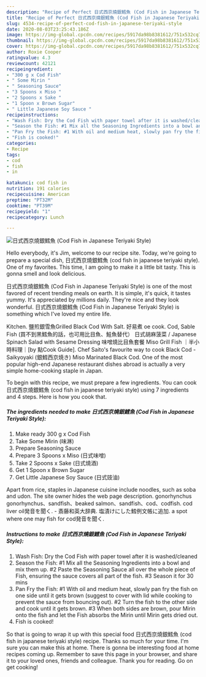 ```yaml
---
description: "Recipe of Perfect 日式西京燒銀鱈魚 (Cod Fish in Japanese Teriyaki Style)"
title: "Recipe of Perfect 日式西京燒銀鱈魚 (Cod Fish in Japanese Teriyaki Style)"
slug: 4534-recipe-of-perfect-cod-fish-in-japanese-teriyaki-style
date: 2020-08-03T23:25:43.186Z
image: https://img-global.cpcdn.com/recipes/5917da98b8381612/751x532cq70/日式西京燒銀鱈魚-cod-fish-in-japanese-teriyaki-style-recipe-main-photo.jpg
thumbnail: https://img-global.cpcdn.com/recipes/5917da98b8381612/751x532cq70/日式西京燒銀鱈魚-cod-fish-in-japanese-teriyaki-style-recipe-main-photo.jpg
cover: https://img-global.cpcdn.com/recipes/5917da98b8381612/751x532cq70/日式西京燒銀鱈魚-cod-fish-in-japanese-teriyaki-style-recipe-main-photo.jpg
author: Roxie Cooper
ratingvalue: 4.3
reviewcount: 42121
recipeingredient:
- "300 g x Cod Fish"
- " Some Mirin "
- " Seasoning Sauce"
- "3 Spoons x Miso "
- "2 Spoons x Sake "
- "1 Spoon x Brown Sugar"
- " Little Japanese Soy Sauce "
recipeinstructions:
- "Wash Fish: Dry the Cod Fish with paper towel after it is washed/cleaned"
- "Season the Fish: #1 Mix all the Seasoning Ingredients into a bowl and mix them up. #2 Paste the Seasoning Sauce all over the whole piece of Fish, ensuring the sauce covers all part of the fish. #3 Season it for 30 mins"
- "Pan Fry the Fish: #1 With oil and medium heat, slowly pan fry the fish on one side until it gets brown (suggest to cover with lid while cooking to prevent the sauce from bouncing out). #2 Turn the fish to the other side and cook until it gets brown. #3 When both sides are brown, pour Mirin onto the fish and let the Fish absorbs the Mirin until Mirin gets dried out."
- "Fish is cooked!"
categories:
- Recipe
tags:
- cod
- fish
- in

katakunci: cod fish in 
nutrition: 191 calories
recipecuisine: American
preptime: "PT32M"
cooktime: "PT39M"
recipeyield: "1"
recipecategory: Lunch

---
```



![日式西京燒銀鱈魚 (Cod Fish in Japanese Teriyaki Style)](https://img-global.cpcdn.com/recipes/5917da98b8381612/751x532cq70/日式西京燒銀鱈魚-cod-fish-in-japanese-teriyaki-style-recipe-main-photo.jpg)

Hello everybody, it's Jim, welcome to our recipe site. Today, we're going to prepare a special dish, 日式西京燒銀鱈魚 (cod fish in japanese teriyaki style). One of my favorites. This time, I am going to make it a little bit tasty. This is gonna smell and look delicious.

日式西京燒銀鱈魚 (Cod Fish in Japanese Teriyaki Style) is one of the most favored of recent trending meals on earth. It is simple, it's quick, it tastes yummy. It's appreciated by millions daily. They're nice and they look wonderful. 日式西京燒銀鱈魚 (Cod Fish in Japanese Teriyaki Style) is something which I've loved my entire life.

Kitchen. 鹽煎銀雪魚Grilled Black Cod With Salt. 好易煮 oe cook. Cod, Sable Fish (買不到黑鱈魚的話，也可用比目魚、鮭魚替代） 日式胡麻菠菜 / Japanese Spinach Salad with Sesame Dressing 味噌燒比目魚套餐 Miso Grill Fish ｜半小時料理｜[by 點Cook Guide]. Chef Saito&#39;s favourite way to cook Black Cod - Saikyoyaki (銀鱈西京焼き) Miso Marinated Black Cod. One of the most popular high-end Japanese restaurant dishes abroad is actually a very simple home-cooking staple in Japan.


To begin with this recipe, we must prepare a few ingredients. You can cook 日式西京燒銀鱈魚 (cod fish in japanese teriyaki style) using 7 ingredients and 4 steps. Here is how you cook that.

<!--inarticleads1-->

##### The ingredients needed to make 日式西京燒銀鱈魚 (Cod Fish in Japanese Teriyaki Style):

1. Make ready 300 g x Cod Fish
1. Take  Some Mirin (味淋)
1. Prepare  Seasoning Sauce
1. Prepare 3 Spoons x Miso (日式味噌)
1. Take 2 Spoons x Sake (日式燒酒)
1. Get 1 Spoon x Brown Sugar
1. Get  Little Japanese Soy Sauce (日式豉油)


Apart from rice, staples in Japanese cuisine include noodles, such as soba and udon. The site owner hides the web page description. gonorhynchus gonorhynchus、sandfish、beaked salmon、sandfish、cod、codfish. cod liver oil発音を聞く. - 斎藤和英大辞典. 塩漬けにした鱈例文帳に追加. a spot where one may fish for cod発音を聞く. 

<!--inarticleads2-->

##### Instructions to make 日式西京燒銀鱈魚 (Cod Fish in Japanese Teriyaki Style):

1. Wash Fish: Dry the Cod Fish with paper towel after it is washed/cleaned
1. Season the Fish: #1 Mix all the Seasoning Ingredients into a bowl and mix them up. #2 Paste the Seasoning Sauce all over the whole piece of Fish, ensuring the sauce covers all part of the fish. #3 Season it for 30 mins
1. Pan Fry the Fish: #1 With oil and medium heat, slowly pan fry the fish on one side until it gets brown (suggest to cover with lid while cooking to prevent the sauce from bouncing out). #2 Turn the fish to the other side and cook until it gets brown. #3 When both sides are brown, pour Mirin onto the fish and let the Fish absorbs the Mirin until Mirin gets dried out.
1. Fish is cooked!




So that is going to wrap it up with this special food 日式西京燒銀鱈魚 (cod fish in japanese teriyaki style) recipe. Thanks so much for your time. I'm sure you can make this at home. There is gonna be interesting food at home recipes coming up. Remember to save this page in your browser, and share it to your loved ones, friends and colleague. Thank you for reading. Go on get cooking!
